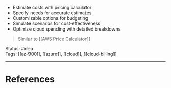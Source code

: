 - ﻿﻿Estimate costs with pricing calculator
- ﻿﻿Specify needs for accurate estimates
- ﻿﻿Customizable options for budgeting
- ﻿﻿Simulate scenarios for cost-effectiveness
- ﻿﻿Optimize cloud spending with detailed breakdowns

> Similar to [[AWS Price Calculator]]

Status: #idea  
Tags: [[az-900]], [[azure]], [[cloud]], [[cloud-billing]]

---
# References